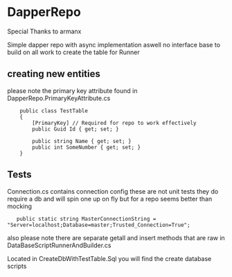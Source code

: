 # DapperRepo
Special Thanks to armanx

Simple dapper repo with async implementation aswell no interface base to build on all work to create the table for Runner

## creating new entities
please note the primary key attribute found in DapperRepo.PrimaryKeyAttribute.cs

```[SqlTableName("Test_Table")]         // can be used to get around pluralization and also unconventional table names  
    public class TestTable
    {
        [PrimaryKey] // Required for repo to work effectively
        public Guid Id { get; set; }

        public string Name { get; set; }
        public int SomeNumber { get; set; }
    }
```

## Tests
Connection.cs contains connection config these are not unit tests they do require a db and will spin one up on fly but for a repo seems better than mocking
```
   public static string MasterConnectionString = "Server=localhost;Database=master;Trusted_Connection=True";
```

also please note there are separate getall and insert methods that are raw in  DataBaseScriptRunnerAndBuilder.cs



Located in CreateDbWithTestTable.Sql you will find the create database scripts



